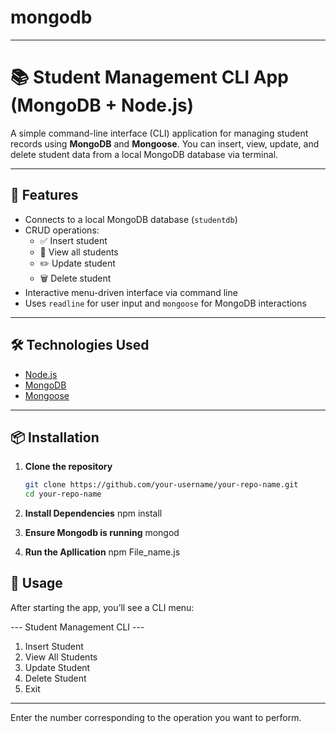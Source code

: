 # mongodb
---
# 📚 Student Management CLI App (MongoDB + Node.js)

A simple command-line interface (CLI) application for managing student records using **MongoDB** and **Mongoose**. You can insert, view, update, and delete student data from a local MongoDB database via terminal.

---

## 🚀 Features

- Connects to a local MongoDB database (`studentdb`)
- CRUD operations:
  - ✅ Insert student
  - 📄 View all students
  - ✏️ Update student
  - 🗑️ Delete student
- Interactive menu-driven interface via command line
- Uses `readline` for user input and `mongoose` for MongoDB interactions

---

## 🛠️ Technologies Used

- [Node.js](https://nodejs.org/)
- [MongoDB](https://www.mongodb.com/)
- [Mongoose](https://mongoosejs.com/)

---

## 📦 Installation

1. **Clone the repository**
   ```bash
   git clone https://github.com/your-username/your-repo-name.git
   cd your-repo-name

2. **Install Dependencies**
    npm install

3. **Ensure Mongodb is running**
   mongod

4. **Run the Apllication**
   npm File_name.js

## 🧪 Usage 
After starting the app, you’ll see a CLI menu:

--- Student Management CLI ---
1. Insert Student
2. View All Students
3. Update Student
4. Delete Student
5. Exit
-------------------------------

Enter the number corresponding to the operation you want to perform.





   
